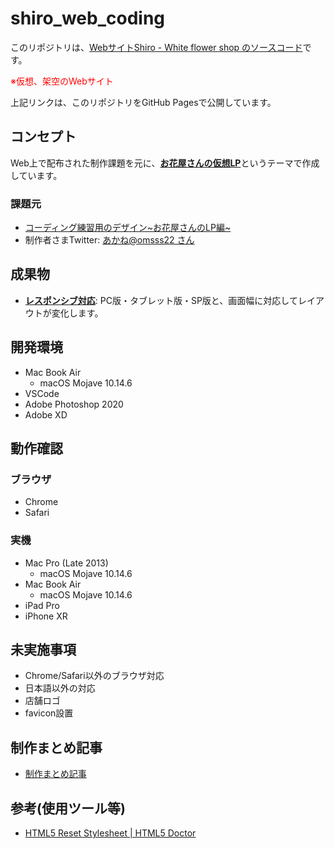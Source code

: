 # shiro_web_coding

このリポジトリは、<u>Webサイト[Shiro - White flower shop](https://fuchsia-84.github.io/shiro_web_coding/) のソースコード</u>です。

<span style="color: red;">※仮想、架空のWebサイト</span>

上記リンクは、このリポジトリをGitHub Pagesで公開しています。

## コンセプト

Web上で配布された制作課題を元に、<u>**お花屋さんの仮想LP**</u>というテーマで作成しています。

### 課題元

- [コーディング練習用のデザイン~お花屋さんのLP編~](https://note.com/tmy_schaf/n/n49a9b727c5b1)
- 制作者さまTwitter: [あかね@omsss22 さん](https://twitter.com/omsss22)

## 成果物

- <u>**レスポンシブ対応**</u>: PC版・タブレット版・SP版と、画面幅に対応してレイアウトが変化します。

## 開発環境

- Mac Book Air
  - macOS Mojave 10.14.6
- VSCode
- Adobe Photoshop 2020
- Adobe XD

## 動作確認

### ブラウザ

- Chrome
- Safari

### 実機

- Mac Pro (Late 2013)
  - macOS Mojave 10.14.6
- Mac Book Air
  - macOS Mojave 10.14.6
- iPad Pro
- iPhone XR

## 未実施事項

- Chrome/Safari以外のブラウザ対応
- 日本語以外の対応
- 店舗ロゴ
- favicon設置
  
## 制作まとめ記事

- [制作まとめ記事](https://fuchsia-84.hatenablog.com/entry/2019/12/27/222232)

## 参考(使用ツール等)

- [HTML5 Reset Stylesheet \| HTML5 Doctor](http://html5doctor.com/html-5-reset-stylesheet/)